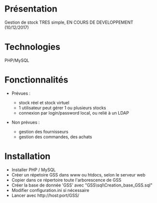 # Présentation
Gestion de stock TRES simple, EN COURS DE DEVELOPPEMENT (10/12/2017)

# Technologies
PHP/MySQL

# Fonctionnalités
* Prévues :
  * stock réel et stock virtuel
  * 1 utilisateur peut gérer 1 ou plusieurs stocks
  * connexion par login/password local, ou relié à un LDAP
	
* Non prévues :
  * gestion des fournisseurs
  * gestion des commandes, des achats
	
# Installation
- Installer PHP / MySQL
- Créer un répetoire GSS dans www ou htdocs, selon le serveur web
- Copier dans ce répertoire toute l'arborescence de GSS
- Créer la base de donnée 'GSS' avec "GSS\sql\Creation_base_GSS.sql"
- Modifier configuration.ini si nécessaire
- Lancer avec http://host:port/GSS/
